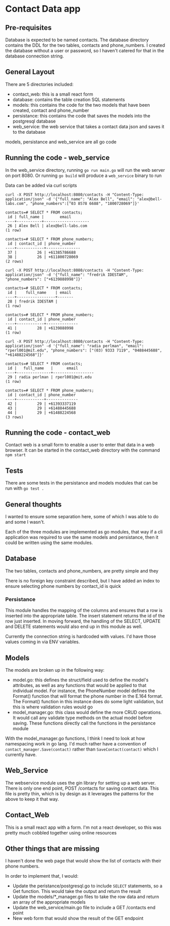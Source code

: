 # Contact Data app

## Pre-requisites

Database is expected to be named contacts. The database directory contains the DDL for the two tables, contacts and phone_numbers. I created the database without a user or password, so I haven't catered for that in the database connection string.

## General Layout

There are 5 directories included:
- contact_web: this is a small react form
- database: contains the table creation SQL statements
- models: this contains the code for the two models that have been created, contact and phone_number
- persistance: this contains the code that saves the models into the postgresql database
- web_service: the web service that takes a contact data json and saves it to the database

models, persistance and web_service are all go code

## Running the code - web_service

In the web_service directory, running `go run main.go` will run the web server on port 8080. Or running `go build` will produce a `web_service` binary to run

Data can be added via curl scripts

```
curl -X POST http://localhost:8080/contacts -H "Content-Type: application/json" -d '{"full_name": "Alex Bell", "email": "alex@bell-labs.com", "phone_numbers":["03 8578 6688", "1800728069"]}' 

contacts=# SELECT * FROM contacts;
 id | full_name |       email
----+-----------+--------------------
 26 | Alex Bell | alex@bell-labs.com
(1 row)

contacts=# SELECT * FROM phone_numbers;
 id | contact_id | phone_number
----+------------+---------------
 37 |         26 | +61385786688
 38 |         26 | +611800728069
(2 rows)

curl -X POST http://localhost:8080/contacts -H "Content-Type: application/json" -d '{"full_name": "fredrik IDESTAM", "phone_numbers": ["+6139888998"]}' 

contacts=# SELECT * FROM contacts;
 id |    full_name    | email
----+-----------------+-------
 28 | fredrik IDESTAM |
(1 row)

contacts=# SELECT * FROM phone_numbers;
 id | contact_id | phone_number
----+------------+--------------
 41 |         28 | +6139888998
(1 row)

curl -X POST http://localhost:8080/contacts -H "Content-Type: application/json" -d '{"full_name": "radia perlman", "email": "rperl001@mit.edu", "phone_numbers": ["(03) 9333 7119", "0488445688", "+61488224568"]}' 

contacts=# SELECT * FROM contacts;
 id |   full_name   |      email
----+---------------+------------------
 29 | radia perlman | rperl001@mit.edu
(1 row)

contacts=# SELECT * FROM phone_numbers;
 id | contact_id | phone_number
----+------------+--------------
 42 |         29 | +61393337119
 43 |         29 | +61488445688
 44 |         29 | +61488224568
(3 rows)
```

## Running the code - contact_web

Contact web is a small form to enable a user to enter that data in a web browser. It can be started in the contact_web directory with the command `npm start`

## Tests

There are some tests in the persistance and models modules that can be run with `go test .`

## General thoughts

I wanted to ensure some separation here, some of which I was able to do and some I wasn't.

Each of the three modules are implemented as go modules, that way if a cli application was required to use the same models and persistance, then it could be written using the same modules.

## Database

The two tables, contacts and phone_numbers, are pretty simple and they 

There is no foreign key constraint described, but I have added an index to ensure selecting phone numbers by contact_id is quick

### Persistance

This module handles the mapping of the columns and ensures that a row is inserted into the appropriate table. The insert statement returns the id of the row just inserted. In moving forward, the handling of the SELECT, UPDATE and DELETE statements would also end up in this module as well.

Currently the connection string is hardcoded with values. I'd have those values coming in via ENV variables.
## Models

The models are broken up in the following way:
- model.go: this defines the struct/field used to define the model's attributes, as well as any functions that would be applied to that individual model. For instance, the PhoneNumber model defines the Format() function that will format the phone number in the E.164 format. The Format() function in this instance does do some light validation, but this is where validation rules would go
- model_manager.go: this class would define the more CRUD operations. It would call any validate type methods on the actual model before saving. These functions directly call the functions in the persistance module

With the model_manager.go functions, I think I need to look at how namespacing work in go lang. I'd much rather have a convention of `contact_manager.Save(contact)` rather than `SaveContact(contact)` which I currently have.

## Web_Service

The webservice module uses the gin library for setting up a web server. There is only one end point, POST /contacts for saving contact data. This file is pretty thin, which is by design as it leverages the patterns for the above to keep it that way.

## Contact_Web

This is a small react app with a form. I'm not a react developer, so this was pretty much cobbled together using online resources

## Other things that are missing

I haven't done the web page that would show the list of contacts with their phone numbers.

In order to implement that, I would:
- Update the peristance/postgresql.go to include `SELECT` statements, so a Get function. This would take the output and return the result
- Update the models/*_manager.go files to take the row data and return an array of the appropriate models
- Update the web_service/main.go file to include a GET /contacts end point
- New web form that would show the result of the GET endpoint
